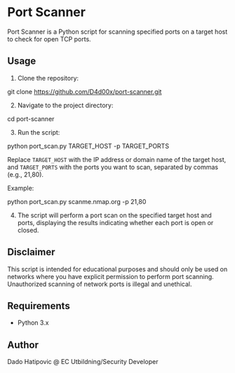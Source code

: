 # Port Scanner

Port Scanner is a Python script for scanning specified ports on a target host to check for open TCP ports.

## Usage

1. Clone the repository:

git clone https://github.com/D4d00x/port-scanner.git


2. Navigate to the project directory:

cd port-scanner


3. Run the script:

python port_scan.py TARGET_HOST -p TARGET_PORTS


Replace `TARGET_HOST` with the IP address or domain name of the target host, and `TARGET_PORTS` with the ports you want to scan, separated by commas (e.g., 21,80).

Example:

python port_scan.py scanme.nmap.org -p 21,80


4. The script will perform a port scan on the specified target host and ports, displaying the results indicating whether each port is open or closed.

## Disclaimer

This script is intended for educational purposes and should only be used on networks where you have explicit permission to perform port scanning. Unauthorized scanning of network ports is illegal and unethical.

## Requirements

- Python 3.x

## Author

Dado Hatipovic @ EC Utbildning/Security Developer
